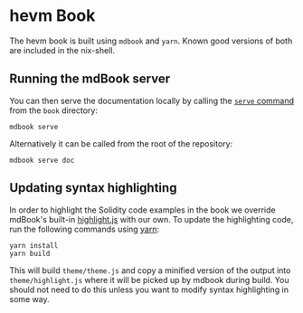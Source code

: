 # hevm Book

The hevm book is built using `mdbook` and `yarn`. Known good versions of both
are included in the nix-shell.

## Running the mdBook server

You can then serve the documentation locally by calling the [`serve`
command][mdbook-serve] from the `book` directory:

```shell
mdbook serve
```

Alternatively it can be called from the root of the repository:

```shell
mdbook serve doc
```

[mdbook-serve]: https://rust-lang.github.io/mdBook/cli/serve.html

## Updating syntax highlighting

In order to highlight the Solidity code examples in the book we override
mdBook's built-in [highlight.js] with our own. To update the highlighting code,
run the following commands using [yarn]:

```shell
yarn install
yarn build
```

This will build `theme/theme.js` and copy a minified version of the output into
`theme/highlight.js` where it will be picked up by mdbook during build. You
should not need to do this unless you want to modify syntax highlighting in some
way.

[highlight.js]: https://highlightjs.org/
[Yarn]: (https://yarnpkg.com/)
